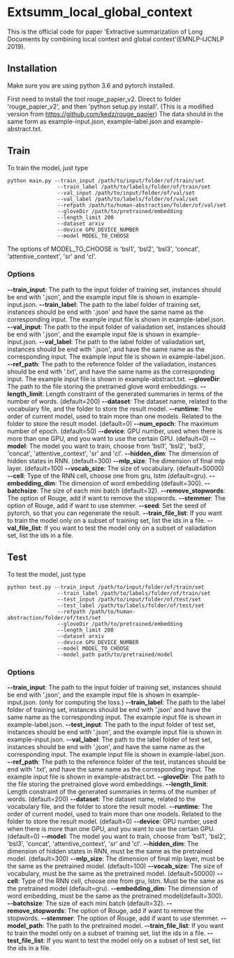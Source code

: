 # Extsumm_local_global_context

This is the official code for paper 'Extractive summarization of Long Documents by combining local context and global context'(EMNLP-IJCNLP 2019).

## Installation
Make sure you are using python 3.6 and pytorch installed.

First need to install the tool rouge_papier_v2. Direct to folder 'rouge_papier_v2', and then 'python setup.py install'.
(This is a modified version from https://github.com/kedz/rouge_papier)
The data should in the same form as example-input.json, example-label.json and example-abstract.txt.

## Train
To train the model, just type 
```
python main.py --train_input /path/to/input/folder/of/train/set 
				--train_label /path/to/labels/folder/of/train/set 
				--val_input /path/to/input/folder/of/val/set 
				--val_label /path/to/labels/folder/of/val/set 
				--refpath /path/to/human-abstraction/folder/of/val/set 
				--gloveDir /path/to/pretrained/embedding 
				--length_limit 200 
				--dataset arxiv 
				--device GPU_DEVICE_NUMBER 
				--model MODEL_TO_CHOOSE 
```
The options of MODEL_TO_CHOOSE is 'bsl1', 'bsl2', 'bsl3', 'concat', 'attentive_context', 'sr' and 'cl'.

### Options
**--train_input**: The path to the input folder of training set, instances should be end with '.json', and the example input file is shown in example-input.json.
**--train_label**: The path to the label folder of training set, instances should be end with '.json' and have the same name as the corresponding input. The example input file is shown in example-label.json.
**--val_input**: The path to the input folder of valiadation set, instances should be end with '.json', and the example input file is shown in example-input.json.
**--val_label**: The path to the label folder of valiadation set, instances should be end with '.json', and have the same name as the corresponding input. The example input file is shown in example-label.json.
**--ref_path**: The path to the reference folder of the valiadation, instances should be end with '.txt', and have the same name as the corresponding input. The example input file is shown in example-abstract.txt.
**--gloveDir**: The path to the file storing the pretrained glove word embeddings.
**--length_limit**: Length constraint of the generated summaries in terms of the number of words. (default=200)
**--dataset**: The dataset name, related to the vocabulary file, and the folder to store the result model. 
**--runtime**: The order of current model, used to train more than one models. Related to the folder to store the result model. (default=0)
**--num_epoch**: The maximum number of epoch. (default=50)
**--device**: GPU number, used when there is more than one GPU, and you want to use the certain GPU. (default=0)
**--model**: The model you want to train, choose from 'bsl1', 'bsl2', 'bsl3', 'concat', 'attentive_context', 'sr' and 'cl'.
**--hidden_dim**: The dimension of hidden states in RNN. (default=300)
**--mlp_size**: The dimension of final mlp layer. (default=100)
**--vocab_size**: The size of vocabulary. (default=50000)
**--cell**: Type of the RNN cell, choose one from gru, lstm (default=gru).
**--embedding_dim**: The dimension of word embedding (default=300).
**--batchsize**: The size of each mini batch (default=32).
**--remove_stopwords**: The option of Rouge, add if want to remove the stopwords.
**--stemmer**: The option of Rouge, add if want to use stemmer.
**--seed**: Set the seed of pytorch, so that you can regenerate the result. 
**--train_file_list**: If you want to train the model only on a subset of training set, list the ids in a file.
**--val_file_list**: If you want to test the model only on a subset of valiadation set, list the ids in a file.

## Test
To test the model, just type 
```
python test.py --train_input /path/to/input/folder/of/train/set 
				--train_label /path/to/labels/folder/of/train/set 
				--test_input /path/to/input/folder/of/test/set 
				--test_label /path/to/labels/folder/of/test/set 
				--refpath /path/to/human-abstraction/folder/of/test/set 
				--gloveDir /path/to/pretrained/embedding 
				--length_limit 200 
				--dataset arxiv 
				--device GPU_DEVICE_NUMBER 
				--model MODEL_TO_CHOOSE 
				--model_path path/to/pretrained/model 
```

### Options
**--train_input**: The path to the input folder of training set, instances should be end with '.json', and the example input file is shown in example-input.json. (only for computing the loss.)
**--train_label**: The path to the label folder of training set, instances should be end with '.json' and have the same name as the corresponding input. The example input file is shown in example-label.json.
**--test_input**: The path to the input folder of test set, instances should be end with '.json', and the example input file is shown in example-input.json.
**--val_label**: The path to the label folder of test set, instances should be end with '.json', and have the same name as the corresponding input. The example input file is shown in example-label.json.
**--ref_path**: The path to the reference folder of the test, instances should be end with '.txt', and have the same name as the corresponding input. The example input file is shown in example-abstract.txt.
**--gloveDir**: The path to the file storing the pretrained glove word embeddings.
**--length_limit**: Length constraint of the generated summaries in terms of the number of words. (default=200)
**--dataset**: The dataset name, related to the vocabulary file, and the folder to store the result model. 
**--runtime**: The order of current model, used to train more than one models. Related to the folder to store the result model. (default=0)
**--device**: GPU number, used when there is more than one GPU, and you want to use the certain GPU. (default=0)
**--model**: The model you want to train, choose from 'bsl1', 'bsl2', 'bsl3', 'concat', 'attentive_context', 'sr' and 'cl'.
**--hidden_dim**: The dimension of hidden states in RNN, must be the same as the pretrained model. (default=300)
**--mlp_size**: The dimension of final mlp layer, must be the same as the pretrained model. (default=100)
**--vocab_size**: The size of vocabulary, must be the same as the pretrained model. (default=50000)
**--cell**: Type of the RNN cell, choose one from gru, lstm. Must be the same as the pretrained model (default=gru).
**--embedding_dim**: The dimension of word embedding, must be the same as the pretrained model(default=300).
**--batchsize**: The size of each mini batch (default=32).
**--remove_stopwords**: The option of Rouge, add if want to remove the stopwords.
**--stemmer**: The option of Rouge, add if want to use stemmer.
**--model_path**: The path to the pretrained model.
**--train_file_list**: If you want to train the model only on a subset of training set, list the ids in a file.
**--test_file_list**: If you want to test the model only on a subset of test set, list the ids in a file.
